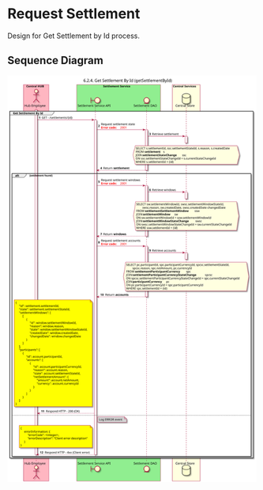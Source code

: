 # Request Settlement

Design for Get Settlement by Id process.

## Sequence Diagram

![seq-settlement-6.2.4.svg](./assets/diagrams/sequence/seq-settlement-6.2.4.svg)
